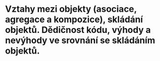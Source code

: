 # Vztahy mezi objekty (asociace, agregace a kompozice), skládání objektů. Dědičnost kódu, výhody a nevýhody ve srovnání se skládáním objektů.
